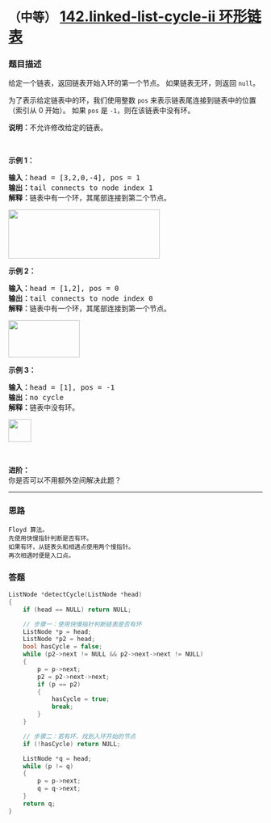 # `（中等）`  [142.linked-list-cycle-ii 环形链表](https://leetcode-cn.com/problems/linked-list-cycle-ii/)

### 题目描述
<p>给定一个链表，返回链表开始入环的第一个节点。&nbsp;如果链表无环，则返回&nbsp;<code>null</code>。</p>

<p>为了表示给定链表中的环，我们使用整数 <code>pos</code> 来表示链表尾连接到链表中的位置（索引从 0 开始）。 如果 <code>pos</code> 是 <code>-1</code>，则在该链表中没有环。</p>

<p><strong>说明：</strong>不允许修改给定的链表。</p>

<p>&nbsp;</p>

<p><strong>示例 1：</strong></p>

<pre><strong>输入：</strong>head = [3,2,0,-4], pos = 1
<strong>输出：</strong>tail connects to node index 1
<strong>解释：</strong>链表中有一个环，其尾部连接到第二个节点。
</pre>

<p><img style="height: 97px; width: 300px;" src="https://assets.leetcode-cn.com/aliyun-lc-upload/uploads/2018/12/07/circularlinkedlist.png" alt=""></p>

<p><strong>示例&nbsp;2：</strong></p>

<pre><strong>输入：</strong>head = [1,2], pos = 0
<strong>输出：</strong>tail connects to node index 0
<strong>解释：</strong>链表中有一个环，其尾部连接到第一个节点。
</pre>

<p><img style="height: 74px; width: 141px;" src="https://assets.leetcode-cn.com/aliyun-lc-upload/uploads/2018/12/07/circularlinkedlist_test2.png" alt=""></p>

<p><strong>示例 3：</strong></p>

<pre><strong>输入：</strong>head = [1], pos = -1
<strong>输出：</strong>no cycle
<strong>解释：</strong>链表中没有环。
</pre>

<p><img style="height: 45px; width: 45px;" src="https://assets.leetcode-cn.com/aliyun-lc-upload/uploads/2018/12/07/circularlinkedlist_test3.png" alt=""></p>

<p>&nbsp;</p>

<p><strong>进阶：</strong><br>
你是否可以不用额外空间解决此题？</p>


---
### 思路
```
Floyd 算法。  
先使用快慢指针判断是否有环。  
如果有环，从链表头和相遇点使用两个慢指针。  
再次相遇时便是入口点。  
```

### 答题
``` C++
ListNode *detectCycle(ListNode *head)
{
	if (head == NULL) return NULL;

	// 步骤一：使用快慢指针判断链表是否有环
	ListNode *p = head;
	ListNode *p2 = head;
	bool hasCycle = false;
	while (p2->next != NULL && p2->next->next != NULL)
	{
		p = p->next;
		p2 = p2->next->next;
		if (p == p2)
		{
			hasCycle = true;
			break;
		}
	}

	// 步骤二：若有环，找到入环开始的节点
	if (!hasCycle) return NULL;

	ListNode *q = head;
	while (p != q)
	{
		p = p->next;
		q = q->next;
	}
	return q;
}
```
